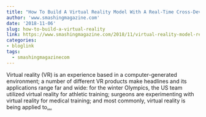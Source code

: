```yaml
---
title: "How To Build A Virtual Reality Model With A Real-Time Cross-Device Preview"
author: 'www.smashingmagazine.com'
date: '2018-11-06'
slug: how-to-build-a-virtual-reality
link: https://www.smashingmagazine.com/2018/11/virtual-reality-model-real-time-cross-device-preview/
categories:
- bloglink
tags:
  - smashingmagazinecom
---
```


Virtual reality (VR) is an experience based in a computer-generated environment; a number of different VR products make headlines and its applications range far and wide: for the winter Olympics, the US team utilized virtual reality for athletic training; surgeons are experimenting with virtual reality for medical training; and most commonly, virtual reality is being applied to[... <i class="fas fa-external-link-alt"></i>](https://www.smashingmagazine.com/2018/11/virtual-reality-model-real-time-cross-device-preview/)

